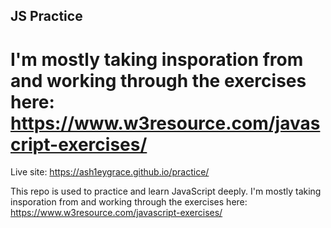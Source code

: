 ## JS Practice

I'm mostly taking insporation from and working through the exercises here: https://www.w3resource.com/javascript-exercises/
=======
Live site: https://ash1eygrace.github.io/practice/ 

This repo is used to practice and learn JavaScript deeply. I'm mostly taking insporation from and working through the exercises here: https://www.w3resource.com/javascript-exercises/

